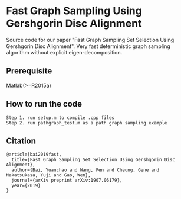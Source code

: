 # Fast Graph Sampling Using Gershgorin Disc Alignment

Source code for our paper "Fast Graph Sampling Set Selection Using Gershgorin Disc Alignment".
Very fast deterministic graph sampling algorithm without explicit eigen-decomposition.

## Prerequisite

Matlab(>=R2015a)

## How to run the code

```
Step 1. run setup.m to compile .cpp files
Step 2. run pathgraph_test.m as a path graph sampling example
```

## Citation

```
@article{bai2019fast,
  title={Fast Graph Sampling Set Selection Using Gershgorin Disc Alignment},
  author={Bai, Yuanchao and Wang, Fen and Cheung, Gene and Nakatsukasa, Yuji and Gao, Wen},
  journal={arXiv preprint arXiv:1907.06179},
  year={2019}
}
```